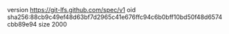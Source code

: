 version https://git-lfs.github.com/spec/v1
oid sha256:88cb9c49ef48d63bf7d2965c41e676ffc94c6b0bff10bd50f48d6574cbb89e94
size 2000
